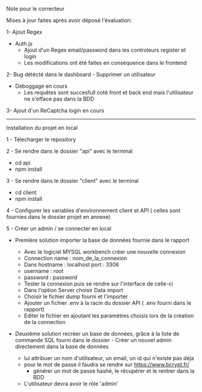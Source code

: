 Note pour le correcteur

Mises à jour faites après avoir déposé l'évaluation:

1- Ajout Regex
  - Auth.js
    - Ajout d'un Regex email/password dans les controleurs register et  login
    - Les modifications  ont été faites en conséquence dans le frontend

2- Bug détécté dans le dashboard - Supprimer un utilisateur
  - Deboggage en cours
    - Les requêtes sont succesfull coté front et back end mais l'utilisateur ne s'efface pas dans la BDD

3- Ajout d'un ReCaptcha login en cours

-------------------------------
Installation du projet en local 

1 - Télecharger le repository

2 - Se rendre dans le dossier "api" avec le terminal
  - cd api
  - npm install

3 - Se rendre dans le dossier "client" avec le terminal
  - cd client
  - npm install

4 - Configurer les variables d'environnement client et API ( celles sont fournies dans le dossier projet en annexe)

5 - Créer un admin / se connecter en local
  - Première solution importer la base de données fournie dans le rapport 
    - Avec le logiciel MYSQL workbench créer une nouvelle connexion
    - Connection name : nom_de_la_connexion
    - Dans hostname : localhost port : 3306
    - username : root
    - password : password
    - Tester la connexion puis se rendre sur l'interface de celle-ci
    - Dans l'option Server choisir Data import
    - Choisir le fichier dump fourni et l'importer
    - Ajouter un fichier .env à la racin du dossier API ( .env fourni dans le rapport)
    - Editer le fichier en ajoutant les paramètres choisis lors de la création de la connection

   - Deuxième solution recréer un base de données, grâce à la liste de commande SQL fourni dans le dossier 
    - Créer un nouvel admin directement dans la base de données
        - lui attribuer un nom d'utilisateur, un email, un id qui n'existe pas déja
        - pour le mot de passe il faudra se rendre sur https://www.bcrypt.fr/
          - générer un mot de passe hashé, le récupérer et le rentrer dans la BDD
     - L'utilisateur devra avoir le rôle 'admin'
